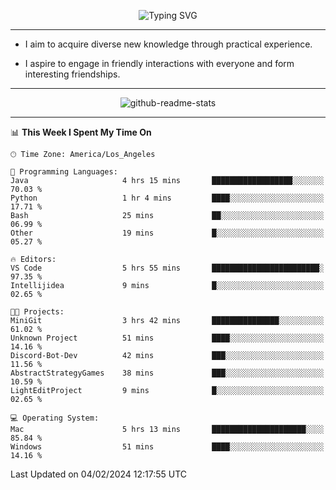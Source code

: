 <p align="center">
  <img src="https://readme-typing-svg.demolab.com?font=Fira+Code&weight=500&size=32&duration=2500&pause=1600&center=true&vCenter=true&random=false&width=1024&height=64&lines=Hi+there+%F0%9F%91%8B;I'm+delighted+you+could+make+it+here+%F0%9F%8E%89;I'm+Harry%2C+a+college+student+still+finding+my+way" alt="Typing SVG" />
</p>


---


- I aim to acquire diverse new knowledge through practical experience.

- I aspire to engage in friendly interactions with everyone and form interesting friendships.


---


<p align="center">
  <img src="https://github-readme-stats.vercel.app/api?username=Harry-Jing&show_icons=true" alt="github-readme-stats"/>
</p>


---

<!--START_SECTION:waka-->
📊 **This Week I Spent My Time On** 

```text
🕑︎ Time Zone: America/Los_Angeles

💬 Programming Languages: 
Java                     4 hrs 15 mins       ██████████████████░░░░░░░   70.03 % 
Python                   1 hr 4 mins         ████░░░░░░░░░░░░░░░░░░░░░   17.71 % 
Bash                     25 mins             ██░░░░░░░░░░░░░░░░░░░░░░░   06.99 % 
Other                    19 mins             █░░░░░░░░░░░░░░░░░░░░░░░░   05.27 % 

🔥 Editors: 
VS Code                  5 hrs 55 mins       ████████████████████████░   97.35 % 
Intellijidea             9 mins              █░░░░░░░░░░░░░░░░░░░░░░░░   02.65 % 

🐱‍💻 Projects: 
MiniGit                  3 hrs 42 mins       ███████████████░░░░░░░░░░   61.02 % 
Unknown Project          51 mins             ████░░░░░░░░░░░░░░░░░░░░░   14.16 % 
Discord-Bot-Dev          42 mins             ███░░░░░░░░░░░░░░░░░░░░░░   11.56 % 
AbstractStrategyGames    38 mins             ███░░░░░░░░░░░░░░░░░░░░░░   10.59 % 
LightEditProject         9 mins              █░░░░░░░░░░░░░░░░░░░░░░░░   02.65 % 

💻 Operating System: 
Mac                      5 hrs 13 mins       █████████████████████░░░░   85.84 % 
Windows                  51 mins             ████░░░░░░░░░░░░░░░░░░░░░   14.16 % 
```


 Last Updated on 04/02/2024 12:17:55 UTC
<!--END_SECTION:waka-->
